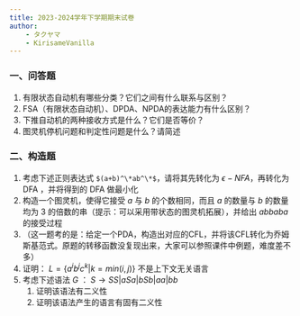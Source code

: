 ```yaml
---
title: 2023-2024学年下学期期末试卷
author:
    - タクヤマ
    - KirisameVanilla
---
```


### 一、问答题  

1. 有限状态自动机有哪些分类？它们之间有什么联系与区别？  
2. FSA（有限状态自动机）、DPDA、NPDA的表达能力有什么区别？  
3. 下推自动机的两种接收方式是什么？它们是否等价？  
4. 图灵机停机问题和判定性问题是什么？请简述  

### 二、构造题  

1. 考虑下述正则表达式 `$(a+b)^\*ab^\*$`，请将其先转化为 $\epsilon-NFA$，再转化为 DFA ，并将得到的 DFA 做最小化  
2. 构造一个图灵机，使得它接受 $a$ 与 $b$ 的个数相同，而且 $a$ 的数量与 $b$ 的数量均为 $3$ 的倍数的串（提示：可以采用带状态的图灵机拓展），并给出 $abbaba$ 的接受过程  
3. （这一题考的是：给定一个PDA，构造出对应的CFL，并将该CFL转化为乔姆斯基范式。原题的转移函数没复现出来，大家可以参照课件中例题，难度差不多）  
4. 证明： $L = \{a^ib^jc^k|k=min(i,j)\}$ 不是上下文无关语言  
5. 考虑下述语法 $G$ ： $S\rightarrow SS|aSa|bSb|aa|bb$  
    1. 证明该语法有二义性  
    2. 证明该语法产生的语言有固有二义性  
